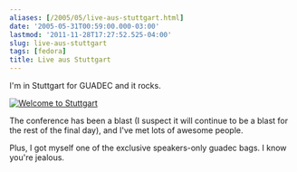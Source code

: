 ```yaml
---
aliases: [/2005/05/live-aus-stuttgart.html]
date: '2005-05-31T00:59:00.000-03:00'
lastmod: '2011-11-28T17:27:52.525-04:00'
slug: live-aus-stuttgart
tags: [fedora]
title: Live aus Stuttgart
---
```


  
I'm in Stuttgart for GUADEC and it rocks.  

  
  
  
[![Welcome to Stuttgart](http://photos13.flickr.com/16628829_9a3f51d563_m.jpg)
](http://www.flickr.com/photos/bowes/16628829/ "Photo Sharing" )  
  

  
The conference has been a blast (I suspect it will continue to be a blast for
the rest of the final day), and I've met lots of awesome people.  

  
  

  
Plus, I got myself one of the exclusive speakers-only guadec bags. I know
you're jealous.  

